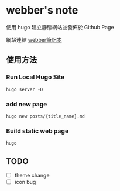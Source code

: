 # webber's note

使用 hugo 建立靜態網站並發佈於 Github Page

網站連結 [webber筆記本](https://webberwu7.github.io/WebberWuBlog/)


## 使用方法
### Run Local Hugo Site
```shell
hugo server -D 
```

### add new page
```shell
hugo new posts/{title_name}.md
```


### Build static web page
```shell
hugo
```


## TODO
- [ ] theme change
- [ ] icon bug